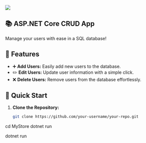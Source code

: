 ![]([https://your-image-url.png](https://www.openfaas.com/images/2019-asp-net-core/netcore.png))

## 📚 ASP.NET Core CRUD App

Manage your users with ease in a SQL database!

## 🌟 Features

- ➕ **Add Users:** Easily add new users to the database.
- ✏️ **Edit Users:** Update user information with a simple click.
- ❌ **Delete Users:** Remove users from the database effortlessly.

## 🚀 Quick Start

1. **Clone the Repository:**
   ```bash
   git clone https://github.com/your-username/your-repo.git
cd MyStore
dotnet run



dotnet run
